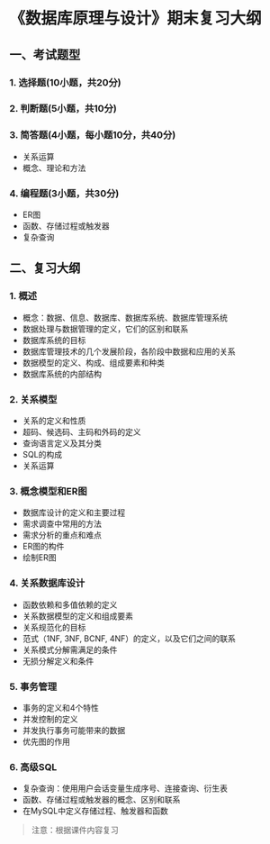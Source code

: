 # 《数据库原理与设计》期末复习大纲

## 一、考试题型

### 1. 选择题(10小题，共20分)

### 2. 判断题(5小题，共10分)

### 3. 简答题(4小题，每小题10分，共40分)
- 关系运算
- 概念、理论和方法

### 4. 编程题(3小题，共30分)
- ER图
- 函数、存储过程或触发器
- 复杂查询

## 二、复习大纲
### 1. 概述
- 概念：数据、信息、数据库、数据库系统、数据库管理系统
- 数据处理与数据管理的定义，它们的区别和联系
- 数据库系统的目标
- 数据库管理技术的几个发展阶段，各阶段中数据和应用的关系
- 数据模型的定义、构成、组成要素和种类
- 数据库系统的内部结构

### 2. 关系模型
- 关系的定义和性质
- 超码、候选码、主码和外码的定义
- 查询语言定义及其分类
- SQL的构成
- 关系运算

### 3. 概念模型和ER图
- 数据库设计的定义和主要过程
- 需求调查中常用的方法
- 需求分析的重点和难点
- ER图的构件
- 绘制ER图

### 4. 关系数据库设计
- 函数依赖和多值依赖的定义
- 关系数据模型的定义和组成要素
- 关系规范化的目标
- 范式（1NF, 3NF, BCNF, 4NF）的定义，以及它们之间的联系
- 关系模式分解需满足的条件
- 无损分解定义和条件

### 5. 事务管理
- 事务的定义和4个特性
- 并发控制的定义
- 并发执行事务可能带来的数据
- 优先图的作用

### 6. 高级SQL
- 复杂查询：使用用户会话变量生成序号、连接查询、衍生表
- 函数、存储过程或触发器的概念、区别和联系
- 在MySQL中定义存储过程、触发器和函数

> 注意：根据课件内容复习